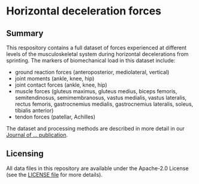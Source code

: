 # Horizontal deceleration forces

## Summary
This respository contains a full dataset of forces experienced at different levels of the musculoskeletal system during horizontal decelerations from sprinting. The markers of biomechanical load in this dataset include:
+ ground reaction forces (anteroposterior, mediolateral, vertical)
+ joint moments (ankle, knee, hip) 
+ joint contact forces (ankle, knee, hip) 
+ muscle forces (gluteus maximus, gluteus medius, biceps femoris, semitendinosus, semimembranosus, vastus medialis, vastus lateralis, rectus femoris, gastrocnemius medialis, gastrocnemius lateralis, soleus, tibialis anterior)
+ tendon forces (patellar, Achilles)

The dataset and processing methods are described in more detail in our [Journal of ... publication](https://). 


## Licensing
All data files in this repository are available under the Apache-2.0 License (see the [LICENSE file]([https://github.com/JasperVerheul/hybrid-muscle-tracking/blob/main/LICENSE](https://github.com/JasperVerheul/horizontal-deceleration-forces/blob/main/LICENSE)) for more details).
